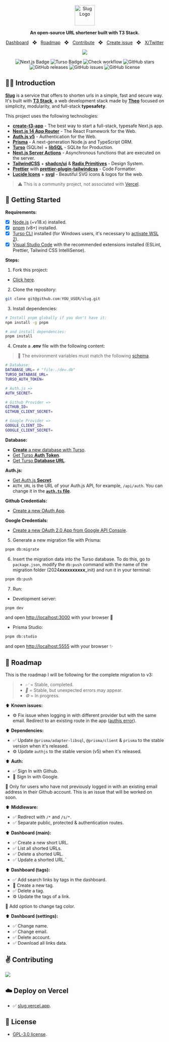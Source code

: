 <div align="center">
  <a href="https://slug.vercel.app">
    <img
      src="https://raw.githubusercontent.com/pheralb/slug/refs/heads/main/public/images/logo_svg.svg"
      alt="Slug Logo"
      height="64"
    />
  </a>
  <p></p>
  <p>
    <b>
      An open-source URL shortener built with T3 Stack.
    </b>
  </p>

<a href="https://slug.vercel.app/dashboard">Dashboard</a>
<span>&nbsp;&nbsp;❖&nbsp;&nbsp;</span>
<a href="#-roadmap">Roadmap</a>
<span>&nbsp;&nbsp;❖&nbsp;&nbsp;</span>
<a href="#-getting-started">Contribute</a>
<span>&nbsp;&nbsp;❖&nbsp;&nbsp;</span>
<a href="https://github.com/pheralb/slug/issues/new/choose">Create issue</a>
<span>&nbsp;&nbsp;❖&nbsp;&nbsp;</span>
<a href="https://twitter.com/pheralb_">X/Twitter</a>

<div align="center">
<a href="https://slug.vercel.app">
<img src="public/images/screenshot_png.png">
</a>
<p></p>
</div>

![Next.js Badge](https://img.shields.io/badge/Next.js&nbsp;14-000?logo=nextdotjs&logoColor=fff&style=flat)
![Turso Badge](https://img.shields.io/badge/Turso-4FF8D2?logo=turso&logoColor=000&style=flat)
![Check workflow](https://github.com/pheralb/slug/actions/workflows/ci.yml/badge.svg)
![GitHub stars](https://img.shields.io/github/stars/pheralb/slug)
![GitHub releases](https://img.shields.io/github/release/pheralb/slug)
![GitHub issues](https://img.shields.io/github/issues/pheralb/slug)
![GitHub license](https://img.shields.io/github/license/pheralb/slug)

</div>

## 👨‍🚀 Introduction

[**Slug**](slug.vercel.app) is a service that offers to shorten urls in a simple, fast and secure way. It's built with [**T3 Stack**](https://create.t3.gg/), a web development stack made by [**Theo**](https://twitter.com/t3dotgg) focused on simplicity, modularity, and full-stack **typesafety**.

This project uses the following technologies:

- [**create-t3-app**](https://create.t3.gg) - The best way to start a full-stack, typesafe Next.js app.
- [**Next.js 14 App Router**](https://nextjs.org/) - The React Framework for the Web.
- [**Auth.js v5**](https://authjs.dev/) - Authentication for the Web.
- [**Prisma**](https://prisma.io) - A next-generation Node.js and TypeScript ORM.
- [**Turso**](https://turso.tech/) (SQLite) + [**libSQL**](https://github.com/tursodatabase/libsql) - SQLite for Production.
- [**Next.js Server Actions**](https://nextjs.org/docs/api-reference/server-actions) - Asynchronous functions that are executed on the server.
- [**TailwindCSS**](https://tailwindcss.com) + [**shadcn/ui**](https://ui.shadcn.com) & [**Radix Primitives**](https://www.radix-ui.com) - Design System.
- [**Prettier**](https://prettier.io) with [**prettier-plugin-tailwindcss**](https://github.com/tailwindlabs/prettier-plugin-tailwindcss) - Code Formatter.
- [**Lucide Icons**](https://lucide.dev) + [**svgl**](https://svgl.app) - Beautiful SVG icons & logos for the web.

> ⚠️ This is a community project, not associated with [Vercel](https://vercel.com/).

## 🚀 Getting Started

**Requirements:**

- [x] [Node.js](https://nodejs.org) (+v18.x) installed.
- [x] [pnpm](https://pnpm.io) (v8+) installed.
- [x] [Turso CLI](https://docs.turso.tech/cli/install) installed (for Windows users, it's necessary to [activate WSL 2](https://docs.microsoft.com/en-us/windows/wsl/install)).
- [x] [Visual Studio Code](https://code.visualstudio.com) with the recommended extensions installed (ESLint, Prettier, Tailwind CSS IntelliSense).

**Steps:**

1. Fork this project:

- [Click here](https://github.com/pheralb/slug/fork).

2. Clone the repository:

```bash
git clone git@github.com:YOU_USER/slug.git
```

3. Install dependencies:

```bash
# Install pnpm globally if you don't have it:
npm install -g pnpm

# and install dependencies:
pnpm install
```

4. Create a **.env** file with the following content:

> 🚧 The environment variables must match the following [schema](https://github.com/pheralb/slug/blob/main/src/env/schema.mjs#L8).

```bash
# Database:
DATABASE_URL= # "file:./dev.db"
TURSO_DATABASE_URL=
TURSO_AUTH_TOKEN=

# Auth.js =>
AUTH_SECRET=

# Github Provider =>
GITHUB_ID=
GITHUB_CLIENT_SECRET=

# Google Provider =>
GOOGLE_CLIENT_ID=
GOOGLE_CLIENT_SECRET=
```

**Database:**

- [**Create** a new database with Turso](https://docs.turso.tech/cli/db/create).
- [Get Turso **Auth Token**](https://docs.turso.tech/cli/auth/token).
- [Get Turso **Database URL**](https://docs.turso.tech/cli/db/show).

**Auth.js:**

- [Get Auth.js **Secret**](https://authjs.dev/getting-started/installation#setup-environment).
- ``AUTH_URL`` is the URL of your Auth.js API, for example, ``/api/auth``. You can change it in the [**``auth.ts`` file**](https://github.com/pheralb/slug/blob/next/src/auth.ts#L20).

**Github Credentials:**

- [Create a new OAuth App](https://docs.github.com/en/apps/oauth-apps/building-oauth-apps/creating-an-oauth-app).

**Google Credentials:**

- [Create a new OAuth 2.0 App from Google API Console](https://developers.google.com/identity/protocols/oauth2#1.-obtain-oauth-2.0-credentials-from-the-dynamic_data.setvar.console_name-.).

5. Generate a new migration file with Prisma:

```bash
pnpm db:migrate
```

6. Insert the migration data into the Turso database. To do this, go to ``package.json``, modify the ``db:push`` command with the name of the migration folder (2024***xxxxxxxxxx***_init) and run it in your terminal:

```bash
pnpm db:push
```

7. Run:

- Development server:

```bash
pnpm dev
```

and open [http://localhost:3000](http://localhost:3000) with your browser 🚀

- Prisma Studio:

```bash
pnpm db:studio
```

and  open [http://localhost:5555](http://localhost:5555) with your browser ✨

## 🔭 Roadmap

This is the roadmap I will be following for the complete migration to v3:

> - *✅* = Stable, completed.
> - *🔔* = Stable, but unexpected errors may appear.
> - *⚙️* = In progress.

⬆️ **Known issues:**

- ⚙️ Fix issue when logging in with different provider but with the same email. Redirect to an existing route in the app ([authjs error](https://authjs.dev/reference/core/errors#accountnotlinked)).

⬆️ **Dependencies:**

- ✅ Update `@prisma/adapter-libsql`, `@prisma/client` & `prisma` to the stable version when it's released.
- ⚙️ Update `authjs` to the stable version (v5) when it's released.

⬆️ **Auth:**

- ✅ Sign In with Github.
- 🔔 Sign In with Google.

🔔 Only for users who have not previously logged in with an existing email address in their Github account. This is an issue that will be worked on soon.

⬆️ **Middleware:**

- ✅ Redirect with `/*` and `/s/*`.
- ✅ Separate public, protected & authentication routes.

⬆️ **Dashboard (main):**

- ✅ Create a new short URL.
- ✅ List all shorted URLs.
- ✅ Delete a shorted URL.
- ✅ Update a shorted URL.`

⬆️ **Dashboard (tags):**

- ✅ Add search links by tags in the dashboard.
- 🔔 Create a new tag.
- ✅ Delete a tag.
- ⚙️ Update the tags of a link.

🔔 Add option to change tag color.

⬆️ **Dashboard (settings):**

- ✅ Change name.
- ✅ Change email.
- ✅ Delete account.
- ✅ Download all links data.

## ✌️ Contributing

<a href="https://github.com/pheralb/slug/graphs/contributors">
  <img src="https://contrib.rocks/image?repo=pheralb/slug" />
</a>

<p></p>

## ☁️ Deploy on Vercel

- ✅ [slug.vercel.app](https://slug.vercel.app/).

## 🔑 License

- [GPL-3.0 license](https://github.com/pheralb/slug/blob/main/LICENSE).
